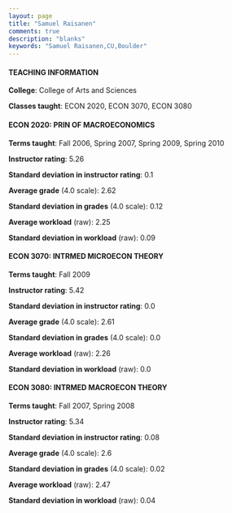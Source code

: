```yaml
---
layout: page
title: "Samuel Raisanen" 
comments: true
description: "blanks"
keywords: "Samuel Raisanen,CU,Boulder"
---
```

<head>
<script src="https://ajax.googleapis.com/ajax/libs/jquery/2.1.3/jquery.min.js"></script>
<script src="https://dl.dropboxusercontent.com/s/pc42nxpaw1ea4o9/highcharts.js?dl=0"></script>
<!-- <script src="../assets/js/highcharts.js"></script> -->
<style type="text/css">@font-face {
	font-family: "Bebas Neue";
	src: url(https://www.filehosting.org/file/details/544349/BebasNeue Regular.otf) format("opentype");
	}
	h1.Bebas { 
		font-family: "Bebas Neue", Verdana, Tahoma;
	}
</style>
</head>
	   
#### TEACHING INFORMATION

**College**: College of Arts and Sciences

**Classes taught**: ECON 2020, ECON 3070, ECON 3080

#### ECON 2020: PRIN OF MACROECONOMICS

**Terms taught**: Fall 2006, Spring 2007, Spring 2009, Spring 2010

**Instructor rating**: 5.26

**Standard deviation in instructor rating**: 0.1

**Average grade** (4.0 scale): 2.62

**Standard deviation in grades** (4.0 scale): 0.12

**Average workload** (raw): 2.25

**Standard deviation in workload** (raw): 0.09

#### ECON 3070: INTRMED MICROECON THEORY

**Terms taught**: Fall 2009

**Instructor rating**: 5.42

**Standard deviation in instructor rating**: 0.0

**Average grade** (4.0 scale): 2.61

**Standard deviation in grades** (4.0 scale): 0.0

**Average workload** (raw): 2.26

**Standard deviation in workload** (raw): 0.0

#### ECON 3080: INTRMED MACROECON THEORY

**Terms taught**: Fall 2007, Spring 2008

**Instructor rating**: 5.34

**Standard deviation in instructor rating**: 0.08

**Average grade** (4.0 scale): 2.6

**Standard deviation in grades** (4.0 scale): 0.02

**Average workload** (raw): 2.47

**Standard deviation in workload** (raw): 0.04


